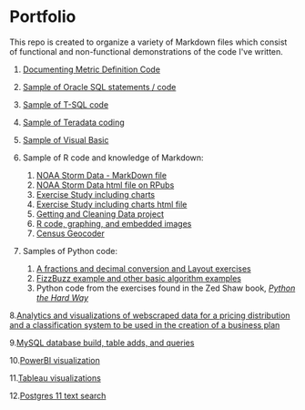 # Portfolio

This repo is created to organize a variety of Markdown files which consist of functional and non-functional demonstrations of the code I've written.

1.  [Documenting Metric Definition Code](https://github.com/andrea345/Portfolio/blob/master/Documenting_Metric_Code.RMD)

2.  [Sample of Oracle SQL statements / code](https://github.com/andrea345/Portfolio/blob/master/SQL%20Snippets.Rmd)

3.  [Sample of T-SQL code](https://github.com/andrea345/Portfolio/blob/master/T%20SQL%20Examples.RMD)

4.  [Sample of Teradata coding](https://github.com/andrea345/Portfolio/blob/master/Teradata%20Coding%20Sample.RMD)

5.  [Sample of Visual Basic](https://github.com/andrea345/Portfolio/blob/master/Visual%20Basic.rmd)

6. Sample of R code and knowledge of Markdown:

    1. [NOAA Storm Data - MarkDown file](https://github.com/andrea345/NOAA-Storm-Data)
    2. [NOAA Storm Data html file on RPubs](http://rpubs.com/andrea345/Storm_Data)
    3. [Exercise Study including charts](https://github.com/andrea345/RepData_PeerAssessment1/blob/master/PA1_template.md)
    4. [Exercise Study including charts html file ](http://rpubs.com/andrea345/83516)
    5. [Getting and Cleaning Data project](https://github.com/andrea345/Getting-Cleaning-Data-Project)
    6. [R code, graphing, and embedded images](https://github.com/andrea345/ExData_Plotting1)
    7. [Census Geocoder](https://github.com/a-c-b/Census-Geocoder)

7. Samples of Python code:

    1. [A fractions and decimal conversion and Layout exercises](https://github.com/andrea345/box_program_python/blob/master/README.md)
    2. [FizzBuzz example and other basic algorithm examples](https://github.com/andrea345/Portfolio/blob/master/FizzBuzz.RMD)
    3. Python code from the exercises found in the Zed Shaw book, [_Python the Hard Way_](https://github.com/andrea345/PythonTheHardWay)

8.[Analytics and visualizations of webscraped data for a pricing distribution and a classification system to be used in the creation of a business plan](https://github.com/andrea345/TheDancingDog/blob/master/README.md)

9.[MySQL database build, table adds, and queries](https://github.com/andrea345/Portfolio/blob/master/MySQL.RMD)

10.[PowerBI visualization](https://github.com/a-c-b/PowerBI/blob/master/README.md)

11.[Tableau visualizations](https://public.tableau.com/profile/vizzyddg#!/)

12.[Postgres 11 text search](https://raw.githubusercontent.com/a-c-b/Portfolio/master/Postgres)



